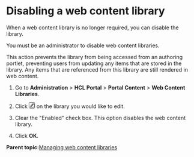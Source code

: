 # Disabling a web content library 

When a web content library is no longer required, you can disable the library.

You must be an administrator to disable web content libraries.

This action prevents the library from being accessed from an authoring portlet, preventing users from updating any items that are stored in the library. Any items that are referenced from this library are still rendered in web content.

1.  Go to **Administration** \> **HCL Portal** \> **Portal Content** \> **Web Content Libraries**.

2.  Click ![Edit library](../images/edit.jpg) on the library you would like to edit.

3.  Clear the "Enabled" check box. This option disables the web content library.

4.  Click **OK**.


**Parent topic:**[Managing web content libraries ](../panel_help/wcm_admin_libraries.md)

